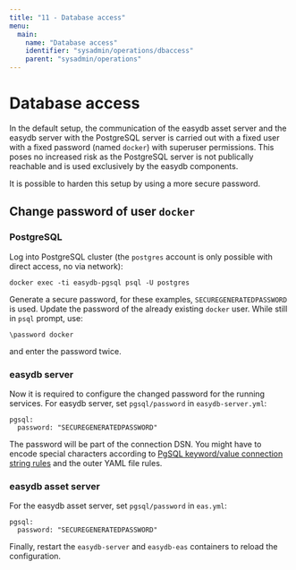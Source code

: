 ```yaml
---
title: "11 - Database access"
menu:
  main:
    name: "Database access"
    identifier: "sysadmin/operations/dbaccess"
    parent: "sysadmin/operations"
---
```

# Database access

In the default setup, the communication of the easydb asset server and the easydb server with the PostgreSQL server is carried out with a fixed user with a fixed password (named `docker`) with superuser permissions. This poses no increased risk as the PostgreSQL server is not publically reachable and is used exclusively by the easydb components.

It is possible to harden this setup by using a more secure password.

## Change password of user `docker`

### PostgreSQL

Log into PostgreSQL cluster (the `postgres` account is only possible with direct access, no via network):
```
docker exec -ti easydb-pgsql psql -U postgres
```

Generate a secure password, for these examples, `SECUREGENERATEDPASSWORD` is used. Update the password of the already existing `docker` user. While still in `psql` prompt, use:
```
\password docker
```
and enter the password twice.

### easydb server

Now it is required to configure the changed password for the running services. For easydb server, set `pgsql/password` in `easydb-server.yml`:
```
pgsql:
  password: "SECUREGENERATEDPASSWORD"
```
The password will be part of the connection DSN. You might have to encode special characters according to [PgSQL keyword/value connection string rules](https://www.postgresql.org/docs/11/libpq-connect.html#id-1.7.3.8.3.5) and the outer YAML file rules.

### easydb asset server

For the easydb asset server, set `pgsql/password` in `eas.yml`:
```
pgsql:
  password: "SECUREGENERATEDPASSWORD"
```

Finally, restart the `easydb-server` and `easydb-eas` containers to reload the configuration.
